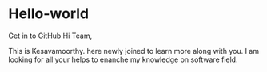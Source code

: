 # Hello-world
Get in to GitHub
Hi Team,

This is Kesavamoorthy. here newly joined to learn more along with you. I am looking for all your helps to enanche my knowledge on software field.
